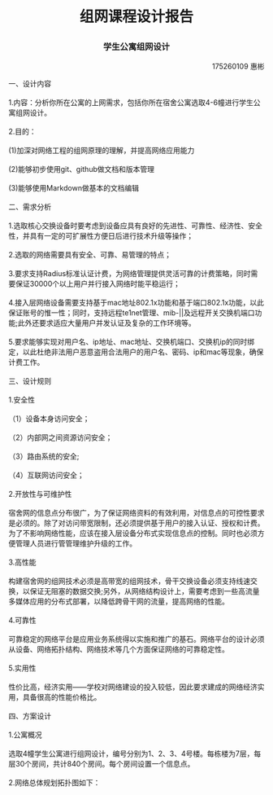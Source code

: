 # <p align="center">组网课程设计报告</p>  
### <p align="center">学生公寓组网设计</p>  
<p align="right">175260109 惠彬</p>
一、设计内容<br/><br/> 
1.内容：分析你所在公寓的上网需求，包括你所在宿舍公寓选取4-6幢进行学生公寓组网设计。<br/><br/> 
2.目的：<br/><br/>
(1)加深对网络工程的组网原理的理解，并提高网络应用能力<br/><br/>
(2)能够初步使用git、github做文档和版本管理<br/><br/>
(3)能够使用Markdown做基本的文档编辑<br/><br/>
二、需求分析<br/><br/>
1.选取核心交换设备时要考虑到设备应具有良好的先进性、可靠性、经济性、安全性，并具有一定的可扩展性方便日后进行技术升级等操作；<br/><br/>
2.选取的网络需要具有安全、可靠、易管理的特点；<br/><br/>
3.要求支持Radius标准认证计费，为网络管理提供灵活可靠的计费策略，同时需要保证30000个以上用户并行接入网络时能平稳运行；<br/><br/>
4.接入层网络设备需要支持基于mac地址802.1x功能和基于端口802.1x功能，以此保证账号的惟一性；同时，支持远程te1net管理、mib-||及远程开关交换机端口功能;此外还要求适应大量用户并发认证及复杂的工作环境等。<br/><br/>
5.要求能够实现对用户名、ip地址、mac地址、交换机端口、交换机ip的同时绑定，以此杜绝非法用户恶意盗用合法用户的用户名、密码、ip和mac等现象，确保计费工作。<br/><br/>
三、设计规则<br/><br/>
1.安全性<br/><br/>
（1）设备本身访问安全；<br/><br/>
（2）内部网之间资源访问安全；<br/><br/>
（3）路由系统的安全;<br/><br/>
（4）互联网访问安全；<br/><br/>
2.开放性与可维护性<br/><br/>
  宿舍网的信息点分布很广，为了保证网络资料的有效利用，对信息点的可控性要求是必须的。除了对访问带宽限制，还必须提供基于用户的接入认证、授权和计费。为了不影响网络性能，应该在接入层设备分布式实现信息点的控制。同时也必须方便管理人员进行管管理维护升级的工作。<br/><br/>
3.高性能<br/><br/>
构建宿舍网的组网技术必须是高带宽的组网技术，骨干交换设备必须支持线速交换，以保证无阻塞的数据交换;另外，从网络结构设计上，需要考虑到一些高流量多媒体应用的分布式部署，以降低跨骨干网的流量，提高网络的性能。<br/><br/>
4.可靠性<br/><br/>
可靠稳定的网络平台是应用业务系统得以实施和推广的基石。网络平台的设计必须从设备、网络拓扑结构、网络技术等几个方面保证网络的可靠稳定性。<br/><br/>
5.实用性<br/><br/>
性价比高，经济实用——学校对网络建设的投入较低，因此要求建成的网络经济实用，具备很高的性能价格比。<br/><br/>
四、方案设计<br/><br/>
1.公寓概况<br/><br/>
选取4幢学生公寓进行组网设计，编号分别为1、2、3、4号楼。每栋楼为7层，每层30个房间，共计840个房间。每个房间设置一个信息点。<br/><br/>
2.网络总体规划拓扑图如下：

